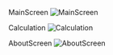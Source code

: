MainScreen
![MainScreen]([http://url/to/img.png](https://github.com/qlows/Android-Studio/blob/master/Assignment2/Screenshots/MainScreen.png))

Calculation
![Calculation]([http://url/to/img.png](https://github.com/qlows/Android-Studio/blob/master/Assignment2/Screenshots/calculation.png))

AboutScreen
![AboutScreen]([http://url/to/img.png](https://github.com/qlows/Android-Studio/blob/master/Assignment2/Screenshots/AboutScreen.png))
